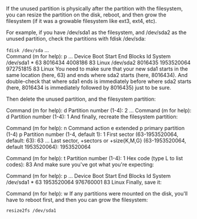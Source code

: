 If the unused partition is physically after the partition with the filesystem, you can resize the partition on the disk, reboot, and then grow the filesystem (if it was a growable filesystem like ext3, ext4, etc).

For example, if you have /dev/sda1 as the filesystem, and /dev/sda2 as the unused partition, check the partitions with fdisk /dev/sda:

`fdisk /dev/sda`
...    
Command (m for help): p
...
  Device Boot      Start         End      Blocks   Id  System
/dev/sda1   *          63     8016434     4008186   83  Linux
/dev/sda2         8016435  1953520064   972751815   83  Linux
You need to make sure that your new sda1 starts in the same location (here, 63) and ends where sda2 starts (here, 8016434). And double-check that where sda1 ends is immediately before where sda2 starts (here, 8016434 is immediately followed by 8016435) just to be sure.

Then delete the unused partition, and the filesystem partition:

Command (m for help): d
Partition number (1-4): 2
...
Command (m for help): d
Partition number (1-4): 1
And finally, recreate the filesystem partition:

Command (m for help): n
Command action
   e   extended
   p   primary partition (1-4)
p
Partition number (1-4, default 1): 1
First sector (63-1953520064, default: 63): 63
...
Last sector, +sectors or +size{K,M,G} (63-1953520064, default 1953520064): 1953520064

Command (m for help): t
Partition number (1-4): 1
Hex code (type L to list codes): 83
And make sure you've got what you're expecting:

Command (m for help): p
...
  Device Boot      Start         End      Blocks   Id  System
/dev/sda1   *          63  1953520064   976760001   83  Linux
Finally, save it:

Command (m for help): w
If any partitions were mounted on the disk, you'll have to reboot first, and then you can grow the filesystem:

`resize2fs /dev/sda1`

